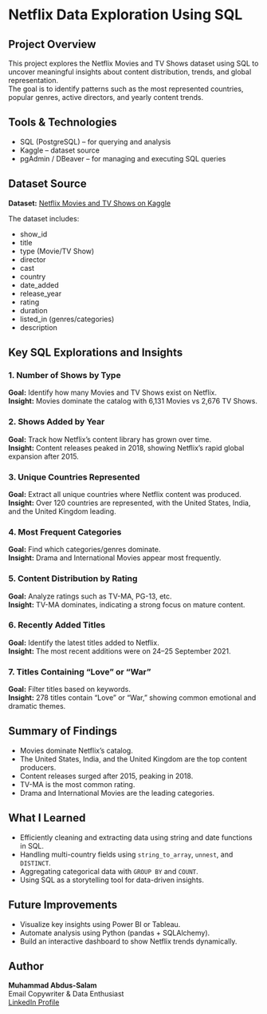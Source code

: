 # Netflix Data Exploration Using SQL

## Project Overview
This project explores the Netflix Movies and TV Shows dataset using SQL to uncover meaningful insights about content distribution, trends, and global representation.  
The goal is to identify patterns such as the most represented countries, popular genres, active directors, and yearly content trends.

## Tools & Technologies
- SQL (PostgreSQL) – for querying and analysis  
- Kaggle – dataset source  
- pgAdmin / DBeaver – for managing and executing SQL queries  

## Dataset Source
**Dataset:** [Netflix Movies and TV Shows on Kaggle](https://www.kaggle.com/datasets/shivamb/netflix-shows)

The dataset includes:
- show_id  
- title  
- type (Movie/TV Show)  
- director  
- cast  
- country  
- date_added  
- release_year  
- rating  
- duration  
- listed_in (genres/categories)  
- description  

## Key SQL Explorations and Insights

### 1. Number of Shows by Type
**Goal:** Identify how many Movies and TV Shows exist on Netflix.  
**Insight:** Movies dominate the catalog with 6,131 Movies vs 2,676 TV Shows.

### 2. Shows Added by Year
**Goal:** Track how Netflix’s content library has grown over time.  
**Insight:** Content releases peaked in 2018, showing Netflix’s rapid global expansion after 2015.

### 3. Unique Countries Represented
**Goal:** Extract all unique countries where Netflix content was produced.  
**Insight:** Over 120 countries are represented, with the United States, India, and the United Kingdom leading.

### 4. Most Frequent Categories
**Goal:** Find which categories/genres dominate.  
**Insight:** Drama and International Movies appear most frequently.

### 5. Content Distribution by Rating
**Goal:** Analyze ratings such as TV-MA, PG-13, etc.  
**Insight:** TV-MA dominates, indicating a strong focus on mature content.

### 6. Recently Added Titles
**Goal:** Identify the latest titles added to Netflix.  
**Insight:** The most recent additions were on 24–25 September 2021.

### 7. Titles Containing “Love” or “War”
**Goal:** Filter titles based on keywords.  
**Insight:** 278 titles contain “Love” or “War,” showing common emotional and dramatic themes.

## Summary of Findings
- Movies dominate Netflix’s catalog.  
- The United States, India, and the United Kingdom are the top content producers.  
- Content releases surged after 2015, peaking in 2018.  
- TV-MA is the most common rating.  
- Drama and International Movies are the leading categories.

## What I Learned
- Efficiently cleaning and extracting data using string and date functions in SQL.  
- Handling multi-country fields using `string_to_array`, `unnest`, and `DISTINCT`.  
- Aggregating categorical data with `GROUP BY` and `COUNT`.  
- Using SQL as a storytelling tool for data-driven insights.



## Future Improvements
- Visualize key insights using Power BI or Tableau.  
- Automate analysis using Python (pandas + SQLAlchemy).  
- Build an interactive dashboard to show Netflix trends dynamically.

## Author
**Muhammad Abdus-Salam**  
Email Copywriter & Data Enthusiast  
[LinkedIn Profile]([https://www.linkedin.com/in/muhammad-abdus-salam/](https://www.linkedin.com/in/muhammad-abdus-salam-7b8511223/))
